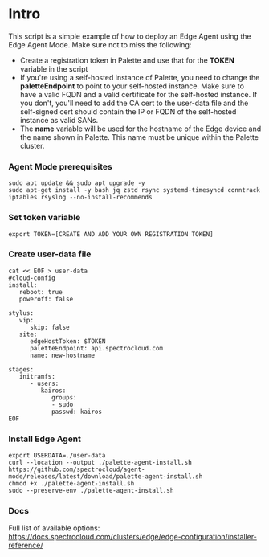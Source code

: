 # Intro
This script is a simple example of how to deploy an Edge Agent using the Edge Agent Mode. Make sure not to miss the following: 

- Create a registration token in Palette and use that for the **TOKEN** variable in the script
- If you're using a self-hosted instance of Palette, you need to change the **paletteEndpoint** to point to your self-hosted instance. Make sure to have a valid FQDN and a valid certificate for the self-hosted instance. If you don't, you'll need to add the CA cert to the user-data file and the self-signed cert should contain the IP or FQDN of the self-hosted instance as valid SANs.
- The **name** variable will be used for the hostname of the Edge device and the name shown in Palette. This name must be unique within the Palette cluster.

### Agent Mode prerequisites
  
```
sudo apt update && sudo apt upgrade -y
sudo apt-get install -y bash jq zstd rsync systemd-timesyncd conntrack iptables rsyslog --no-install-recommends
```

### Set token variable
```
export TOKEN=[CREATE AND ADD YOUR OWN REGISTRATION TOKEN]
```

### Create user-data file
```
cat << EOF > user-data
#cloud-config
install:
   reboot: true
   poweroff: false

stylus:
   vip:
      skip: false
   site:
      edgeHostToken: $TOKEN
      paletteEndpoint: api.spectrocloud.com
      name: new-hostname

stages:
   initramfs:
      - users:
         kairos:
            groups:
            - sudo
            passwd: kairos
EOF
```

### Install Edge Agent
```
export USERDATA=./user-data
curl --location --output ./palette-agent-install.sh https://github.com/spectrocloud/agent-mode/releases/latest/download/palette-agent-install.sh
chmod +x ./palette-agent-install.sh
sudo --preserve-env ./palette-agent-install.sh
```

### Docs
Full list of available options: https://docs.spectrocloud.com/clusters/edge/edge-configuration/installer-reference/